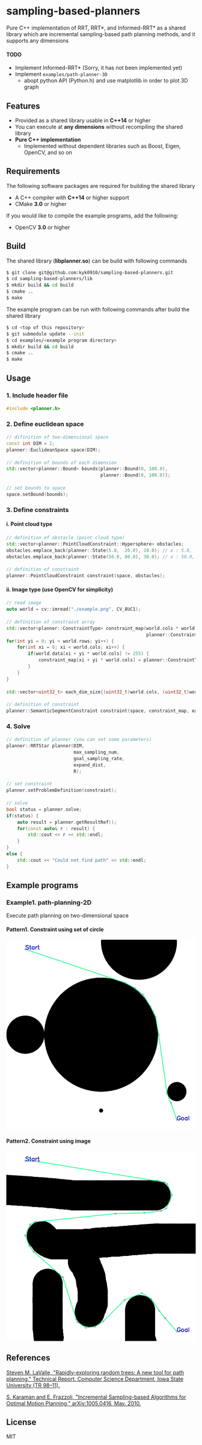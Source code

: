 # sampling-based-planners
Pure C++ implementation of RRT, RRT*, and Informed-RRT* as a shared library which are incremental sampling-based path planning methods, and it supports any dimensions

#### TODO
- Implement Informed-RRT* (Sorry, it has not been implemented yet)
- Implement `examples/path-planner-3D`
    - abopt python API (Python.h) and use matplotlib in order to plot 3D graph

## Features
- Provided as a shared library usable in **C++14** or higher
- You can execute at **any dimensions** without recompiling the shared library
- **Pure C++ implementation**
    - Implemented without dependent libraries such as Boost, Eigen, OpenCV, and so on

## Requirements
The following software packages are required for building the shared library
- A C++ compiler with **C++14** or higher support
- CMake **3.0** or higher

If you would like to compile the example programs, add the following:
- OpenCV **3.0** or higher

## Build
The shared library (**libplanner.so**) can be build with following commands

``` sh
$ git clone git@github.com:kyk0910/sampling-based-planners.git
$ cd sampling-based-planners/lib
$ mkdir build && cd build
$ cmake ..
$ make
```

The example program can be run with following commands after build the shared library

``` sh
$ cd <top of this repository>
$ git submodule update --init
$ cd examples/<example program directory>
$ mkdir build && cd build
$ cmake ..
$ make
```

## Usage
### 1. Include header file
``` c++
#include <planner.h>
```

### 2. Define euclidean space
``` c++
// difinition of two-dimensional space
const int DIM = 2;
planner::EuclideanSpace space(DIM);

// definition of bounds of each dimension
std::vector<planner::Bound> bounds{planner::Bound(0, 100.0),
                                   planner::Bound(0, 100.0)};
                                   
// set bounds to space
space.setBound(bounds);
```

### 3. Define constraints
#### i. Point cloud type
``` c++
// definition of obstacle (point cloud type)
std::vector<planner::PointCloudConstraint::Hypersphere> obstacles;
obstacles.emplace_back(planner::State(5.0,  20.0), 10.0); // x : 5.0,  y : 20.0, radius : 10.0
obstacles.emplace_back(planner::State(50.0, 80.0), 30.0); // x : 50.0, y : 80.0, radius : 30.0

// definition of constraint
planner::PointCloudConstraint constraint(space, obstacles);
```

#### ii. Image type (use OpenCV for simplicity)
``` c++
// read image
auto world = cv::imread("./example.png", CV_8UC1);

// definition of constraint array
std::vector<planner::ConstraintType> constraint_map(world.cols * world.rows,
                                                    planner::ConstraintType::ENTAERABLE);
for(int yi = 0; yi < world.rows; yi++) {
    for(int xi = 0; xi < world.cols; xi++) {
        if(world.data[xi + yi * world.cols] != 255) {
            constraint_map[xi + yi * world.cols] = planner::ConstraintType::NOENTRY;
        }
    }
}

std::vector<uint32_t> each_dim_size{(uint32_t)world.cols, (uint32_t)world.rows};

// definition of constraint
planner::SemanticSegmentConstraint constraint(space, constraint_map, each_dim_size);
```

### 4. Solve
``` c++
// definition of planner (you can set some parameters)
planner::RRTStar planner(DIM,
                         max_sampling_num,
                         goal_sampling_rate,
                         expand_dist,
                         R);

// set constraint
planner.setProblemDefinition(constraint);

// solve
bool status = planner.solve;
if(status) {
    auto result = planner.getResultRef();
    for(const auto& r : result) {
        std::cout << r << std::endl;
    }
}
else {
    std::cout << "Could not find path" << std::endl;
}
```

## Example programs

### Example1. path-planning-2D
Execute path planning on two-dimensional space

#### Pattern1. Constraint using set of circle
<div style="text-align: center;">
    <img src="assets/result_2D_circle.png" alt="result_2D_circle.png">
</div>

#### Pattern2. Constraint using image
<div style="text-align: center;">
    <img src="assets/result_2D_img.png" alt="result_2D_img.png">
</div>

## References
[Steven M. LaValle, "Rapidly-exploring random trees: A new tool for path planning," Technical Report. Computer Science Department, Iowa State University (TR 98–11).](http://msl.cs.uiuc.edu/~lavalle/papers/Lav98c.pdf)

[S. Karaman and E. Frazzoli, "Incremental Sampling-based Algorithms for Optimal Motion Planning," arXiv:1005.0416, May. 2010.](https://arxiv.org/pdf/1005.0416.pdf)

## License
MIT
